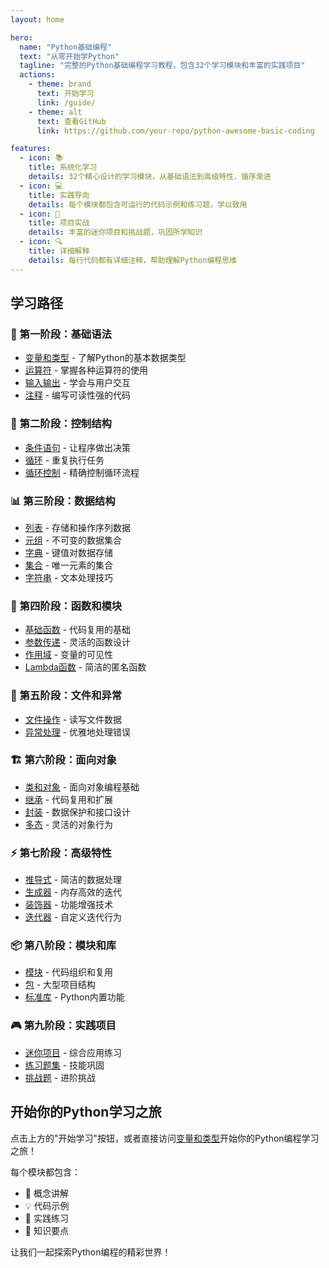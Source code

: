 ```yaml
---
layout: home

hero:
  name: "Python基础编程"
  text: "从零开始学Python"
  tagline: "完整的Python基础编程学习教程，包含32个学习模块和丰富的实践项目"
  actions:
    - theme: brand
      text: 开始学习
      link: /guide/
    - theme: alt
      text: 查看GitHub
      link: https://github.com/your-repo/python-awesome-basic-coding

features:
  - icon: 📚
    title: 系统化学习
    details: 32个精心设计的学习模块，从基础语法到高级特性，循序渐进
  - icon: 💻
    title: 实践导向
    details: 每个模块都包含可运行的代码示例和练习题，学以致用
  - icon: 🎯
    title: 项目实战
    details: 丰富的迷你项目和挑战题，巩固所学知识
  - icon: 🔍
    title: 详细解释
    details: 每行代码都有详细注释，帮助理解Python编程思维
---
```


## 学习路径

### 🚀 第一阶段：基础语法
- [变量和类型](/guide/01-variables-and-types/) - 了解Python的基本数据类型
- [运算符](/guide/02-operators/) - 掌握各种运算符的使用
- [输入输出](/guide/03-input-output/) - 学会与用户交互
- [注释](/guide/04-comments/) - 编写可读性强的代码

### 🎯 第二阶段：控制结构
- [条件语句](/guide/05-conditions/) - 让程序做出决策
- [循环](/guide/06-loops/) - 重复执行任务
- [循环控制](/guide/07-loop-control/) - 精确控制循环流程

### 📊 第三阶段：数据结构
- [列表](/guide/08-lists/) - 存储和操作序列数据
- [元组](/guide/09-tuples/) - 不可变的数据集合
- [字典](/guide/10-dictionaries/) - 键值对数据存储
- [集合](/guide/11-sets/) - 唯一元素的集合
- [字符串](/guide/12-strings/) - 文本处理技巧

### 🔧 第四阶段：函数和模块
- [基础函数](/guide/13-basic-functions/) - 代码复用的基础
- [参数传递](/guide/14-parameters/) - 灵活的函数设计
- [作用域](/guide/15-scope/) - 变量的可见性
- [Lambda函数](/guide/16-lambda/) - 简洁的匿名函数

### 📁 第五阶段：文件和异常
- [文件操作](/guide/17-file-operations/) - 读写文件数据
- [异常处理](/guide/18-exception-handling/) - 优雅地处理错误

### 🏗️ 第六阶段：面向对象
- [类和对象](/guide/19-classes-objects/) - 面向对象编程基础
- [继承](/guide/20-inheritance/) - 代码复用和扩展
- [封装](/guide/21-encapsulation/) - 数据保护和接口设计
- [多态](/guide/22-polymorphism/) - 灵活的对象行为

### ⚡ 第七阶段：高级特性
- [推导式](/guide/23-comprehensions/) - 简洁的数据处理
- [生成器](/guide/24-generators/) - 内存高效的迭代
- [装饰器](/guide/25-decorators/) - 功能增强技术
- [迭代器](/guide/26-iterators/) - 自定义迭代行为

### 📦 第八阶段：模块和库
- [模块](/guide/27-modules/) - 代码组织和复用
- [包](/guide/28-packages/) - 大型项目结构
- [标准库](/guide/29-standard-library/) - Python内置功能

### 🎮 第九阶段：实践项目
- [迷你项目](/guide/30-mini-projects/) - 综合应用练习
- [练习题集](/guide/31-exercises/) - 技能巩固
- [挑战题](/guide/32-challenges/) - 进阶挑战

## 开始你的Python学习之旅

点击上方的"开始学习"按钮，或者直接访问[变量和类型](/guide/01-variables-and-types/)开始你的Python编程学习之旅！

每个模块都包含：
- 📖 概念讲解
- 💡 代码示例
- 🔧 实践练习
- 🎯 知识要点

让我们一起探索Python编程的精彩世界！